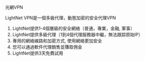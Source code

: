 

光網VPN

LightNet VPN是一個多級代理，動態加密的安全代理VPN

1. LightNet提供1-4個層級的安全網絡（普通，專業，金融, 軍事）
2. LightNet提供多級代理（1到4個代理服務器中繼，無法跟踪原始IP）
3. 專用的網絡線路和加密方式, 使用網絡更加安全
4. 您可以通過軟件代理銷售並賺取佣金
5. LightNet提供3天免費試用
